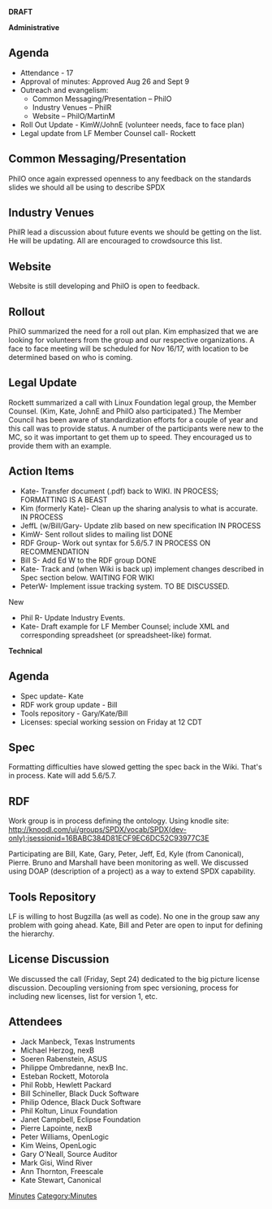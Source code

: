 **DRAFT**

**Administrative**

## Agenda

  - Attendance - 17
  - Approval of minutes: Approved Aug 26 and Sept 9
  - Outreach and evangelism:
      - Common Messaging/Presentation – PhilO
      - Industry Venues – PhilR
      - Website – PhilO/MartinM
  - Roll Out Update - KimW/JohnE (volunteer needs, face to face plan)
  - Legal update from LF Member Counsel call- Rockett

## Common Messaging/Presentation

PhilO once again expressed openness to any feedback on the standards
slides we should all be using to describe SPDX

## Industry Venues

PhilR lead a discussion about future events we should be getting on the
list. He will be updating. All are encouraged to crowdsource this list.

## Website

Website is still developing and PhilO is open to feedback.

## Rollout

PhilO summarized the need for a roll out plan. Kim emphasized that we
are looking for volunteers from the group and our respective
organizations. A face to face meeting will be scheduled for Nov 16/17,
with location to be determined based on who is coming.

## Legal Update

Rockett summarized a call with Linux Foundation legal group, the Member
Counsel. (Kim, Kate, JohnE and PhilO also participated.) The Member
Council has been aware of standardization efforts for a couple of year
and this call was to provide status. A number of the participants were
new to the MC, so it was important to get them up to speed. They
encouraged us to provide them with an example.

## Action Items

  - Kate- Transfer document (.pdf) back to WIKI. IN PROCESS; FORMATTING
    IS A BEAST
  - Kim (formerly Kate)- Clean up the sharing analysis to what is
    accurate. IN PROCESS
  - JeffL (w/Bill/Gary- Update zlib based on new specification IN
    PROCESS
  - KimW- Sent rollout slides to mailing list DONE
  - RDF Group- Work out syntax for 5.6/5.7 IN PROCESS ON RECOMMENDATION
  - Bill S- Add Ed W to the RDF group DONE
  - Kate- Track and (when Wiki is back up) implement changes described
    in Spec section below. WAITING FOR WIKI
  - PeterW- Implement issue tracking system. TO BE DISCUSSED.

New

  - Phil R- Update Industry Events.
  - Kate- Draft example for LF Member Counsel; include XML and
    corresponding spreadsheet (or spreadsheet-like) format.

**Technical**

## Agenda

  - Spec update- Kate
  - RDF work group update - Bill
  - Tools repository - Gary/Kate/Bill
  - Licenses: special working session on Friday at 12 CDT

## Spec

Formatting difficulties have slowed getting the spec back in the Wiki.
That's in process. Kate will add 5.6/5.7.

## RDF

Work group is in process defining the ontology. Using knodle site:
<http://knoodl.com/ui/groups/SPDX/vocab/SPDX(dev-only);jsessionid=16BABC384D81ECF9EC6DC52C93977C3E>

Participating are Bill, Kate, Gary, Peter, Jeff, Ed, Kyle (from
Canonical), Pierre. Bruno and Marshall have been monitoring as well. We
discussed using DOAP (description of a project) as a way to extend SPDX
capability.

## Tools Repository

LF is willing to host Bugzilla (as well as code). No one in the group
saw any problem with going ahead. Kate, Bill and Peter are open to input
for defining the hierarchy.

## License Discussion

We discussed the call (Friday, Sept 24) dedicated to the big picture
license discussion. Decoupling versioning from spec versioning, process
for including new licenses, list for version 1, etc.

## Attendees

  - Jack Manbeck, Texas Instruments
  - Michael Herzog, nexB
  - Soeren Rabenstein, ASUS
  - Philippe Ombredanne, nexB Inc.
  - Esteban Rockett, Motorola
  - Phil Robb, Hewlett Packard
  - Bill Schineller, Black Duck Software
  - Philip Odence, Black Duck Software
  - Phil Koltun, Linux Foundation
  - Janet Campbell, Eclipse Foundation
  - Pierre Lapointe, nexB
  - Peter Williams, OpenLogic
  - Kim Weins, OpenLogic
  - Gary O'Neall, Source Auditor
  - Mark Gisi, Wind River
  - Ann Thornton, Freescale
  - Kate Stewart, Canonical

[Minutes](Category:General "wikilink")
[Category:Minutes](Category:Minutes "wikilink")
